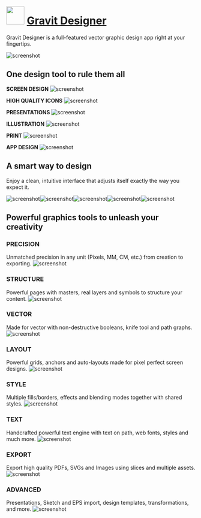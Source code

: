 ﻿# <img src="https://cdn.jsdelivr.net/gh/chtof/chocolatey-packages/automatic/gravitdesigner/gravitdesigner.png" width="48" height="48"/> [Gravit Designer](https://chocolatey.org/packages/gravitdesigner)

Gravit Designer is a full-featured vector graphic design app right at your fingertips.

![screenshot](https://cdn.jsdelivr.net/gh/chtof/chocolatey-packages/automatic/gravitdesigner.portable/screenshot.png)

## One design tool to rule them all

**SCREEN DESIGN**
![screenshot](https://cdn.jsdelivr.net/gh/chtof/chocolatey-packages/automatic/gravitdesigner.portable/screenshot1.png)

**HIGH QUALITY ICONS**
![screenshot](https://cdn.jsdelivr.net/gh/chtof/chocolatey-packages/automatic/gravitdesigner.portable/screenshot2.png)

**PRESENTATIONS**
![screenshot](https://cdn.jsdelivr.net/gh/chtof/chocolatey-packages/automatic/gravitdesigner.portable/screenshot3.png)

**ILLUSTRATION**
![screenshot](https://cdn.jsdelivr.net/gh/chtof/chocolatey-packages/automatic/gravitdesigner.portable/screenshot4.png)

**PRINT**
![screenshot](https://cdn.jsdelivr.net/gh/chtof/chocolatey-packages/automatic/gravitdesigner.portable/screenshot5.png)

**APP DESIGN**
![screenshot](https://cdn.jsdelivr.net/gh/chtof/chocolatey-packages/automatic/gravitdesigner.portable/screenshot6.png)

## A smart way to design
Enjoy a clean, intuitive interface that adjusts itself exactly the way you expect it.

![screenshot](https://cdn.jsdelivr.net/gh/chtof/chocolatey-packages/automatic/gravitdesigner.portable/screenshot1c.png)![screenshot](https://cdn.jsdelivr.net/gh/chtof/chocolatey-packages/automatic/gravitdesigner.portable/screenshot2c.png)![screenshot](https://cdn.jsdelivr.net/gh/chtof/chocolatey-packages/automatic/gravitdesigner.portable/screenshot3c.png)![screenshot](https://cdn.jsdelivr.net/gh/chtof/chocolatey-packages/automatic/gravitdesigner.portable/screenshot4c.png)![screenshot](https://cdn.jsdelivr.net/gh/chtof/chocolatey-packages/automatic/gravitdesigner.portable/screenshot5c.png)

## Powerful graphics tools to unleash your creativity

### PRECISION
Unmatched precision in any unit (Pixels, MM, CM, etc.) from creation to exporting.
![screenshot](https://cdn.jsdelivr.net/gh/chtof/chocolatey-packages/automatic/gravitdesigner.portable/screenshot1a.png)

### STRUCTURE
Powerful pages with masters, real layers and symbols to structure your content.
![screenshot](https://cdn.jsdelivr.net/gh/chtof/chocolatey-packages/automatic/gravitdesigner.portable/screenshot2a.png)

### VECTOR
Made for vector with non-destructive booleans, knife tool and path graphs.
![screenshot](https://cdn.jsdelivr.net/gh/chtof/chocolatey-packages/automatic/gravitdesigner.portable/screenshot3a.png)

### LAYOUT
Powerful grids, anchors and auto-layouts made for pixel perfect screen designs.
![screenshot](https://cdn.jsdelivr.net/gh/chtof/chocolatey-packages/automatic/gravitdesigner.portable/screenshot4a.png)

### STYLE
Multiple fills/borders, effects and blending modes together with shared styles.
![screenshot](https://cdn.jsdelivr.net/gh/chtof/chocolatey-packages/automatic/gravitdesigner.portable/screenshot5a.png)

### TEXT
Handcrafted powerful text engine with text on path, web fonts, styles and much more.
![screenshot](https://cdn.jsdelivr.net/gh/chtof/chocolatey-packages/automatic/gravitdesigner.portable/screenshot6a.png)

### EXPORT
Export high quality PDFs, SVGs and Images using slices and multiple assets.
![screenshot](https://cdn.jsdelivr.net/gh/chtof/chocolatey-packages/automatic/gravitdesigner.portable/screenshot7a.png)

### ADVANCED
Presentations, Sketch and EPS import, design templates, transformations, and more.
![screenshot](https://cdn.jsdelivr.net/gh/chtof/chocolatey-packages/automatic/gravitdesigner.portable/screenshot8a.png)


